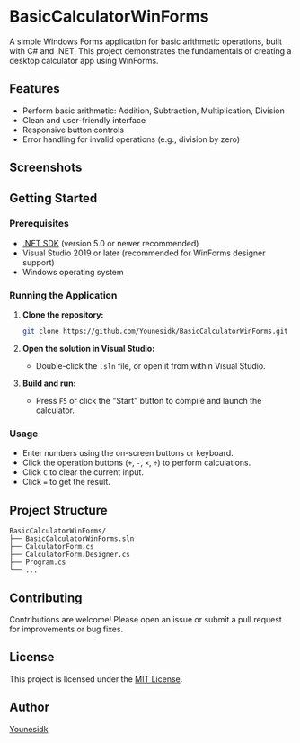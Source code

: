 # BasicCalculatorWinForms

A simple Windows Forms application for basic arithmetic operations, built with C# and .NET. This project demonstrates the fundamentals of creating a desktop calculator app using WinForms.

## Features

- Perform basic arithmetic: Addition, Subtraction, Multiplication, Division
- Clean and user-friendly interface
- Responsive button controls
- Error handling for invalid operations (e.g., division by zero)

## Screenshots

<!-- Optionally add screenshots here -->
<!-- ![Calculator Screenshot](./screenshots/calculator.png) -->

## Getting Started

### Prerequisites

- [.NET SDK](https://dotnet.microsoft.com/en-us/download) (version 5.0 or newer recommended)
- Visual Studio 2019 or later (recommended for WinForms designer support)
- Windows operating system

### Running the Application

1. **Clone the repository:**
   ```bash
   git clone https://github.com/Younesidk/BasicCalculatorWinForms.git
   ```

2. **Open the solution in Visual Studio:**
   - Double-click the `.sln` file, or open it from within Visual Studio.

3. **Build and run:**
   - Press `F5` or click the "Start" button to compile and launch the calculator.

### Usage

- Enter numbers using the on-screen buttons or keyboard.
- Click the operation buttons (`+`, `-`, `×`, `÷`) to perform calculations.
- Click `C` to clear the current input.
- Click `=` to get the result.

## Project Structure

```
BasicCalculatorWinForms/
├── BasicCalculatorWinForms.sln
├── CalculatorForm.cs
├── CalculatorForm.Designer.cs
├── Program.cs
└── ...
```

## Contributing

Contributions are welcome! Please open an issue or submit a pull request for improvements or bug fixes.

## License

This project is licensed under the [MIT License](LICENSE).

## Author

[Younesidk](https://github.com/Younesidk)

